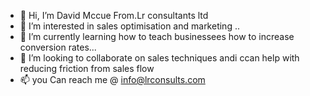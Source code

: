 - 👋 Hi, I’m David Mccue From.Lr consultants ltd
- 👀 I’m interested in sales optimisation and marketing ..
- 🌱 I’m currently learning how to teach businessees how to increase conversion rates...
- 💞️ I’m looking to collaborate on sales techniques andi ccan help with reducing friction from sales flow
- 📫 you  Can reach me @ info@lrconsults.com 

<!---
Davbhoy/Davbhoy is a ✨ special ✨ repository because its `README.md` (this file) appears on your GitHub profile.
You can click the Preview link to take a look at your changes.
--->
